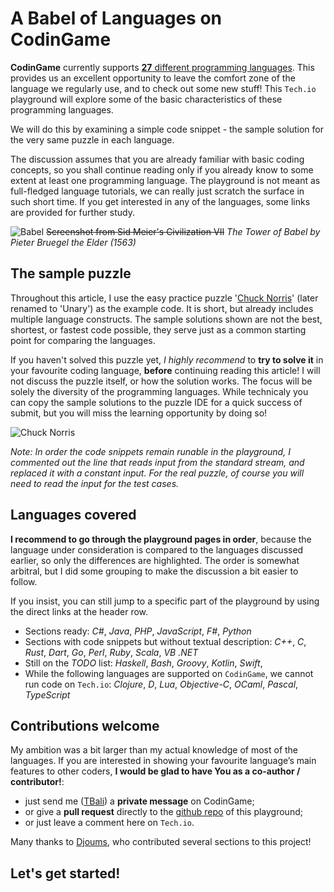 # A Babel of Languages on CodinGame

**CodinGame** currently supports [**27** different programming languages](https://www.codingame.com/playgrounds/40701/help-center/languages-versions).
This provides us an excellent opportunity to leave the comfort zone of the language we regularly use,
and to check out some new stuff!
This `Tech.io` playground will explore some of the basic characteristics of these programming languages.

We will do this by examining a simple code snippet - the sample solution for the very same puzzle in each language.

The discussion assumes that you are already familiar with basic coding concepts, so you shall continue reading only if you already know to some extent at least one programming language.
The playground is not meant as full-fledged language tutorials, we can really just scratch the surface in such short time. If you get interested in any of the languages, some links are provided for further study.

![Babel](../cover.png)
~~Screenshot from Sid Meier's Civilization VII~~ _The Tower of Babel by Pieter Bruegel the Elder (1563)_

## The sample puzzle

Throughout this article, I use the easy practice puzzle '[Chuck Norris](https://www.codingame.com/training/easy/chuck-norris)' (later renamed to 'Unary') as the example code. It is short, but already includes multiple language constructs. The sample solutions shown are not the best, shortest, or fastest code possible, they serve just as a common starting point for comparing the languages.

If you haven't solved this puzzle yet, _I highly recommend_ to **try to solve it** in your favourite coding language, **before** continuing reading this article! I will not discuss the puzzle itself, or how the solution works. The focus will be solely the diversity of the programming languages. While technicaly you can copy the sample solutions to the puzzle IDE for a quick success of submit, but you will miss the learning opportunity by doing so!

![Chuck Norris](../pic/chucknorris.png)

_Note: In order the code snippets remain runable in the playground, I commented out the line that reads input from the standard stream, and replaced it with a constant input. For the real puzzle, of course you will need to read the input for the test cases._

## Languages covered

**I recommend to go through the playground pages in order**, because the language under consideration is compared to the languages discussed earlier, so only the differences are highlighted. The order is somewhat arbitral, but I did some grouping to make the discussion a bit easier to follow.

If you insist, you can still jump to a specific part of the playground by using the direct links at the header row.

- Sections ready: _C#_, _Java_, _PHP_, _JavaScript_, _F#_, _Python_
- Sections with code snippets but without textual description: _C++_, _C_, _Rust_, _Dart_, _Go_, _Perl_, _Ruby_, _Scala_, _VB .NET_
- Still on the _TODO_ list: _Haskell_, _Bash_, _Groovy_, _Kotlin_, _Swift_,
- While the following languages are supported on `CodinGame`, we cannot run code on `Tech.io`: _Clojure_, _D_, _Lua_, _Objective-C_, _OCaml_, _Pascal_, _TypeScript_

## Contributions welcome

My ambition was a bit larger than my actual knowledge of most of the languages. If you are interested in showing your favourite language’s main features to other coders, **I would be glad to have You as a co-author / contributor!**:

- just send me ([TBali](https://www.codingame.com/profile/08e6e13d9f7cad047d86ec4d10c777500155033)) a **private message** on CodinGame;
- or give a **pull request** directly to the [github repo](https://github.com/tbali0524/playground-dvtfkqgd) of this playground;
- or just leave a comment here on `Tech.io`.

Many thanks to [Djoums](https://www.codingame.com/profile/f0b5a892e52b5ec167931b7bdf52eb982136521), who contributed several sections to this project!

## Let's get started!
